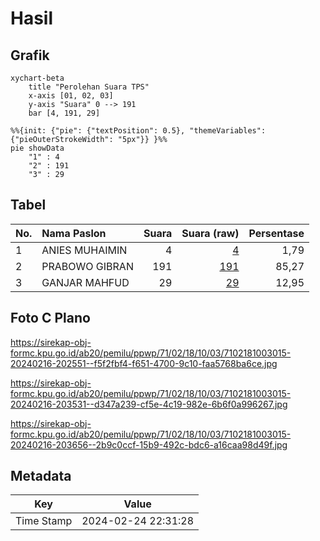 # Hasil

## Grafik

```mermaid
xychart-beta
    title "Perolehan Suara TPS"
    x-axis [01, 02, 03]
    y-axis "Suara" 0 --> 191
    bar [4, 191, 29]
```

```mermaid
%%{init: {"pie": {"textPosition": 0.5}, "themeVariables": {"pieOuterStrokeWidth": "5px"}} }%%
pie showData
    "1" : 4
    "2" : 191
    "3" : 29
```

## Tabel

| No. | Nama Paslon    | Suara | Suara (raw) | Persentase |
|:--- |:-------------- | -----:| -----------:| ----------:|
| 1   | ANIES MUHAIMIN | 4     | [4][p-1]    | 1,79       |
| 2   | PRABOWO GIBRAN | 191   | [191][p-2]  | 85,27      |
| 3   | GANJAR MAHFUD  | 29    | [29][p-3]   | 12,95      |


[p-1]: https://github.com/gigit-pemilu/pemilu-2024-71-sulawesi-utara/blob/main/pilpres/hitung-suara/sub/71-sulawesi-utara/sub/02-minahasa/sub/18-tondano-selatan/sub/1003-tataaran-ii/sub/015-tps/sub/paslon-1.txt
[p-2]: https://github.com/gigit-pemilu/pemilu-2024-71-sulawesi-utara/blob/main/pilpres/hitung-suara/sub/71-sulawesi-utara/sub/02-minahasa/sub/18-tondano-selatan/sub/1003-tataaran-ii/sub/015-tps/sub/paslon-2.txt
[p-3]: https://github.com/gigit-pemilu/pemilu-2024-71-sulawesi-utara/blob/main/pilpres/hitung-suara/sub/71-sulawesi-utara/sub/02-minahasa/sub/18-tondano-selatan/sub/1003-tataaran-ii/sub/015-tps/sub/paslon-3.txt

## Foto C Plano

https://sirekap-obj-formc.kpu.go.id/ab20/pemilu/ppwp/71/02/18/10/03/7102181003015-20240216-202551--f5f2fbf4-f651-4700-9c10-faa5768ba6ce.jpg

https://sirekap-obj-formc.kpu.go.id/ab20/pemilu/ppwp/71/02/18/10/03/7102181003015-20240216-203531--d347a239-cf5e-4c19-982e-6b6f0a996267.jpg

https://sirekap-obj-formc.kpu.go.id/ab20/pemilu/ppwp/71/02/18/10/03/7102181003015-20240216-203656--2b9c0ccf-15b9-492c-bdc6-a16caa98d49f.jpg


## Metadata

| Key        | Value               |
| ---------- | ------------------- |
| Time Stamp | 2024-02-24 22:31:28 |



